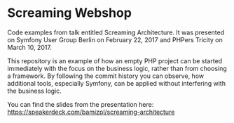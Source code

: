 Screaming Webshop
=================

Code examples from talk entitled Screaming Architecture. It was presented on Symfony User Group Berlin 
on February 22, 2017 and PHPers Tricity on March 10, 2017.

This repository is an example of how an empty PHP project can be started immediately with the focus on the
business logic, rather than from choosing a framework. By following the commit history you can observe, how
additional tools, especially Symfony, can be applied without interfering with the business logic.
 
You can find the slides from the presentation here: 
https://speakerdeck.com/bamizpl/screaming-architecture
